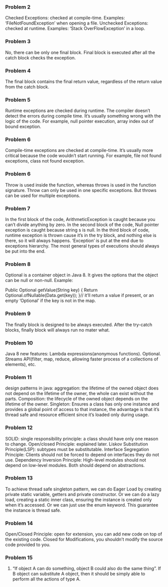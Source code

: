 ### Problem 2
Checked Exceptions: checked at compile-time. Examples: ‘FileNotFoundException’ when opening a file. Unchecked Exceptions: checked at runtime. Examples: ‘Stack OverFlowException’ in a loop.

### Problem 3
No, there can be only one final block. Final block is executed after all the catch block  checks the exception.

### Problem 4
The final block contains the final return value, regardless of the return value from the catch block.

### Problem 5
Runtime exceptions are checked during runtime. The compiler doesn’t detect the errors during compile time. It’s usually something wrong with the logic of the code. For example, null pointer execution, array index out of bound exception.

### Problem 6
Compile-time exceptions are checked at compile-time. It’s usually more critical because the code wouldn’t start running. For example, file not found exceptions, class not found exception.

### Problem 6
Throw is used inside the function, whereas throws is used in the function signature. Throw can only be used in one specific exceptions. But throws can be used for multiple exceptions.

### Problem 7
In the first block of the code, ArithmeticException is caught because you can’t divide anything by zero. In the second block of the code, Null pointer exception is caught because string s is null. In the third block of code, runtime exception is thrown cause it’s in the try block, and nothing else is there, so it will always happens. ‘Exception’ is put at the end due to exceptions hierarchy. The most general types of executions should always be put into the end.

### Problem 8
Optional is a container object in Java 8. It gives the options that the object can be null or non-null. Example: 

Public Optional<String> getValue(String key) {
Return Optional.ofNullable(Data.get(key));
}// it’ll return a value if present, or an empty ‘Optional’ if the key is not in the map.

### Problem 9
The finally block is designed to be always executed. After the try-catch blocks, finally block will always run no mater what.

### Problem 10
Java 8 new features: Lambda expressions(anonymous functions). Optional. Streams API(filter, map, reduce, allowing faster process of a collections of elements), etc. 

### Problem 11
design patterns in java: aggregation: the lifetime of the owned object does not depend on the lifetime of the owner, the whole can exist without the parts. Composition: the lifecycle of the owned object depends on the lifetime of the owner. Singleton: Ensures a class has only one instance and provides a global point of access to that instance, the advantage is that it’s thread safe and resource efficient since it’s loaded only during usage.

### Problem 12
SOLID: single responsibility principle: a class should have only one reason to change. Open/closed Principle: explained later. Liskov Substitution Principle(LSP): subtypes must be substitutable. Interface Segregation Principle: Clients should not be forced to depend on interfaces they do not use. Dependency Inversion Principle: High-level modules should not depend on low-level modules. Both should depend on abstractions.

### Problem 13
To achieve thread safe singleton pattern, we can do Eager Load by creating private static variable, getters and private constructor. Or we can do a lazy load, creating a static inner class, ensuring the instance is created only when it’s accessed. Or we can just use the enum keyword. This guarantee the instance is thread safe.

### Problem 14
Open/Closed Principle: open for extension, you can add new code on top of the existing code. Closed for Modifications, you shouldn’t modify the source code provided to you.

### Problem 15
1. “If object A can do something, object B could also do the same thing”. If B object can substitute A object, then it should be simply able to perform all the actions of type A.
